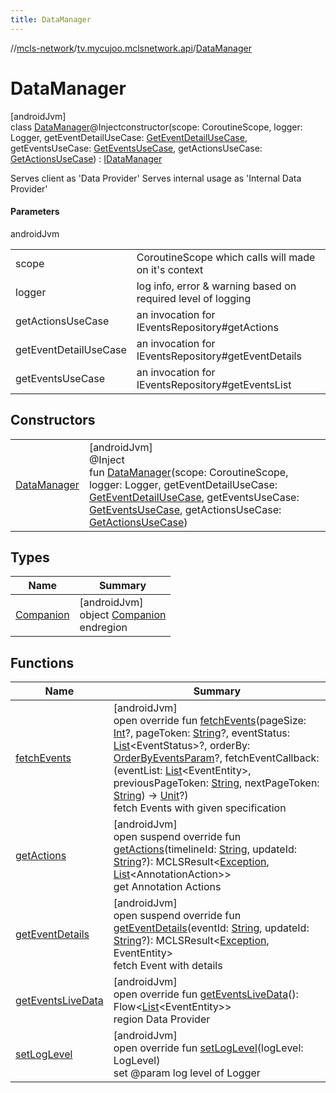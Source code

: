 ```yaml
---
title: DataManager
---
```

//[mcls-network](../../../index.html)/[tv.mycujoo.mclsnetwork.api](../index.html)/[DataManager](index.html)



# DataManager



[androidJvm]\
class [DataManager](index.html)@Injectconstructor(scope: CoroutineScope, logger: Logger, getEventDetailUseCase: [GetEventDetailUseCase](../../tv.mycujoo.mclsnetwork.domain.usecase/-get-event-detail-use-case/index.html), getEventsUseCase: [GetEventsUseCase](../../tv.mycujoo.mclsnetwork.domain.usecase/-get-events-use-case/index.html), getActionsUseCase: [GetActionsUseCase](../../tv.mycujoo.mclsnetwork.domain.usecase/-get-actions-use-case/index.html)) : [IDataManager](../../tv.mycujoo.mclsnetwork.data/-i-data-manager/index.html)

Serves client as 'Data Provider' Serves internal usage as 'Internal Data Provider'



#### Parameters


androidJvm

| | |
|---|---|
| scope | CoroutineScope which calls will made on it's context |
| logger | log info, error & warning based on required level of logging |
| getActionsUseCase | an invocation for IEventsRepository#getActions |
| getEventDetailUseCase | an invocation for IEventsRepository#getEventDetails |
| getEventsUseCase | an invocation for IEventsRepository#getEventsList |



## Constructors


| | |
|---|---|
| [DataManager](-data-manager.html) | [androidJvm]<br>@Inject<br>fun [DataManager](-data-manager.html)(scope: CoroutineScope, logger: Logger, getEventDetailUseCase: [GetEventDetailUseCase](../../tv.mycujoo.mclsnetwork.domain.usecase/-get-event-detail-use-case/index.html), getEventsUseCase: [GetEventsUseCase](../../tv.mycujoo.mclsnetwork.domain.usecase/-get-events-use-case/index.html), getActionsUseCase: [GetActionsUseCase](../../tv.mycujoo.mclsnetwork.domain.usecase/-get-actions-use-case/index.html)) |


## Types


| Name | Summary |
|---|---|
| [Companion](-companion/index.html) | [androidJvm]<br>object [Companion](-companion/index.html)<br>endregion |


## Functions


| Name | Summary |
|---|---|
| [fetchEvents](fetch-events.html) | [androidJvm]<br>open override fun [fetchEvents](fetch-events.html)(pageSize: [Int](https://kotlinlang.org/api/latest/jvm/stdlib/kotlin/-int/index.html)?, pageToken: [String](https://kotlinlang.org/api/latest/jvm/stdlib/kotlin/-string/index.html)?, eventStatus: [List](https://kotlinlang.org/api/latest/jvm/stdlib/kotlin.collections/-list/index.html)&lt;EventStatus&gt;?, orderBy: [OrderByEventsParam](../../tv.mycujoo.mclsnetwork.domain.entity/-order-by-events-param/index.html)?, fetchEventCallback: (eventList: [List](https://kotlinlang.org/api/latest/jvm/stdlib/kotlin.collections/-list/index.html)&lt;EventEntity&gt;, previousPageToken: [String](https://kotlinlang.org/api/latest/jvm/stdlib/kotlin/-string/index.html), nextPageToken: [String](https://kotlinlang.org/api/latest/jvm/stdlib/kotlin/-string/index.html)) -&gt; [Unit](https://kotlinlang.org/api/latest/jvm/stdlib/kotlin/-unit/index.html)?)<br>fetch Events with given specification |
| [getActions](get-actions.html) | [androidJvm]<br>open suspend override fun [getActions](get-actions.html)(timelineId: [String](https://kotlinlang.org/api/latest/jvm/stdlib/kotlin/-string/index.html), updateId: [String](https://kotlinlang.org/api/latest/jvm/stdlib/kotlin/-string/index.html)?): MCLSResult&lt;[Exception](https://kotlinlang.org/api/latest/jvm/stdlib/kotlin/-exception/index.html), [List](https://kotlinlang.org/api/latest/jvm/stdlib/kotlin.collections/-list/index.html)&lt;AnnotationAction&gt;&gt;<br>get Annotation Actions |
| [getEventDetails](get-event-details.html) | [androidJvm]<br>open suspend override fun [getEventDetails](get-event-details.html)(eventId: [String](https://kotlinlang.org/api/latest/jvm/stdlib/kotlin/-string/index.html), updateId: [String](https://kotlinlang.org/api/latest/jvm/stdlib/kotlin/-string/index.html)?): MCLSResult&lt;[Exception](https://kotlinlang.org/api/latest/jvm/stdlib/kotlin/-exception/index.html), EventEntity&gt;<br>fetch Event with details |
| [getEventsLiveData](get-events-live-data.html) | [androidJvm]<br>open override fun [getEventsLiveData](get-events-live-data.html)(): Flow&lt;[List](https://kotlinlang.org/api/latest/jvm/stdlib/kotlin.collections/-list/index.html)&lt;EventEntity&gt;&gt;<br>region Data Provider |
| [setLogLevel](set-log-level.html) | [androidJvm]<br>open override fun [setLogLevel](set-log-level.html)(logLevel: LogLevel)<br>set @param log level of Logger |

